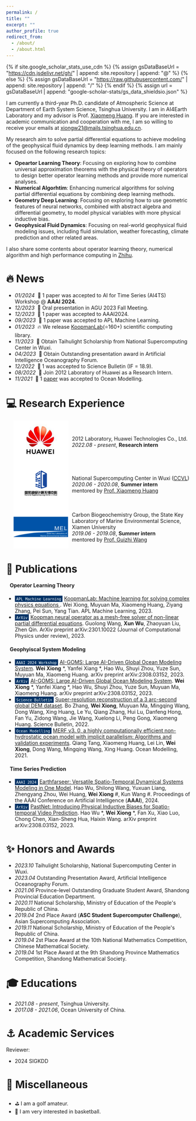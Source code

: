 ```yaml
---
permalink: /
title: ""
excerpt: ""
author_profile: true
redirect_from: 
  - /about/
  - /about.html
---
```


{% if site.google_scholar_stats_use_cdn %}
{% assign gsDataBaseUrl = "https://cdn.jsdelivr.net/gh/" | append: site.repository | append: "@" %}
{% else %}
{% assign gsDataBaseUrl = "https://raw.githubusercontent.com/" | append: site.repository | append: "/" %}
{% endif %}
{% assign url = gsDataBaseUrl | append: "google-scholar-stats/gs_data_shieldsio.json" %}

<span class='anchor' id='about-me'></span>

I am currently a third-year Ph.D. candidate of Atmospheric Science at Department of Earth System Science, Tsinghua University. I am in AI4Earth Laboratory and my advisor is Prof. [Xiaomeng Huang](http://faculty.dess.tsinghua.edu.cn/huangxiaomeng/en/index.htm). If you are interested in academic communication and cooperation with me, I am so willing to receive your emails at xiongw21@mails.tsinghua.edu.cn.

<!-- You can find my CV here: [Curriculum Vitae](./files/cv.pdf).-->

My research aim to solve partial differential equations to achieve modeling of the geophysical fluid dynamics by deep learning methods. I am mainly focused on the following research topics:
* **Opeartor Learning Theory**: Focusing on exploring how to combine universal approximation theorems with the physical theory of operators to design better operator learning methods and provide more numerical analyses.
* **Numerical Algorhtim**: Enhancing numerical algorithms for solving partial differential equations by combining deep learning methods.
* **Geometry Deep Learning**: Focusing on exploring how to use geometric features of neural networks, combined with abstract algebra and differential geometry, to model physical variables with more physical inductive bias.
* **Geophysical Fluid Dynamics**: Focusing on real-world geophysical fluid modeling issues, including fluid simulation, weather forecasting, climate prediction and other related areas.

I also share some contents about operator learning theory, numerical algorithm and high performance computing in [Zhihu](https://www.zhihu.com/people/Venney).

# 🔥 News
- *01/2024* &nbsp;🎉 1 paper was accepted to AI for Time Series (AI4TS) Workshop @ **AAAI 2024**.
- *12/2023* &nbsp;🎉 Oral presentation in AGU 2023 Fall Meeting.
- *12/2023* &nbsp;🎉 1 paper was accepted to AAAI2024.
- *09/2023* &nbsp;🎉 1 paper was accepted to APL Machine Learning.
- *01/2023* &nbsp;🔥 We release [KoopmanLab](https://github.com/Koopman-Laboratory/KoopmanLab)(⭐️160+) scientific computing library.
- *11/2023* &nbsp;👏 Obtain Taihulight Scholarship from National Supercomputing Center in Wuxi.
- *04/2023* &nbsp;👏 Obtain Outstanding presentation award in Artificial Intelligence Oceanography Forum.
- *12/2022* &nbsp;🎉 1 was accepted to Science Bulletin (IF = 18.9).
- *08/2022* &nbsp;💼 Join 2012 Laboratory of Huawei as a Research Intern.
- *11/2021* &nbsp;🎉 1 [paper](https://www.sciencedirect.com/science/article/pii/S146350032100130X) was accepted to Ocean Modelling.


# 💻 Research Experience
<div style="display: flex; align-items: center;">
  <img src="../images/experience/huawei.png" alt="" style="width: 150px; margin-right: 10px; margin-left: 20px; "/>
  <ul style="list-style-type: disc; padding-left: 0px;">
    <li style="list-style-type: none;"> 2012 Laboratory, Huawei Technologies Co., Ltd.</li>
    <li style="list-style-type: none;"><em>2022.08 - present</em>, <strong>Research intern</strong></li>
  </ul>
</div>

<div style="display: flex; align-items: center;">
  <img src="../images/experience/wuxi.png" alt="" style="width: 150px; margin-right: 10px; margin-left: 20px; "/>
  <ul style="list-style-type: disc; padding-left: 0px;">
    <li style="list-style-type: none;">National Supercomputing Center in Wuxi (<a href="https://www.nsccwx.cn/">CCVL</a>)</li>
    <li style="list-style-type: none;"><em>2020.06 - 2020.08</em>, <strong>Summer intern</strong></li>
    <li style="list-style-type: none;">mentored by <a href="http://faculty.dess.tsinghua.edu.cn/huangxiaomeng/en/index.htm">Prof. Xiaomeng Huang</a></li>
  </ul>
</div>

<div style="display: flex; align-items: center;">
  <img src="../images/experience/MEL.png" alt="" style="width: 150px; margin-right: 10px; margin-left: 20px; "/>
  <ul style="list-style-type: disc; padding-left: 0px;">
    <li style="list-style-type: none;">Carbon Biogeochemistry Group, the State Key Laboratory of Marine Environmental Science, Xiamen University</li>
    <li style="list-style-type: none;"><em>2019.06 - 2019.08</em>, <strong>Summer intern</strong></li>
    <li style="list-style-type: none;">mentored by <a href="https://dgo.xmu.edu.cn/info/1026/1100.htm">Prof. Guizhi Wang</a> </li>
  </ul>
</div>


# 📃 Publications 

#### &nbsp;&nbsp; Operator Learning Theory
- <span style="background-color: #003366; color: white; padding: 1px 4px; font-size: 12px;">``APL Machine Learning``</span> [KoopmanLab: Machine learning for solving complex physics equations ](https://www.researchgate.net/publication/366846352_KoopmanLab_machine_learning_for_solving_complex_physics_equations). Wei Xiong, Muyuan Ma, Xiaomeng Huang, Ziyang Zhang, Pei Sun, Yang Tian. APL Machine Learning, 2023. </span>
- <span style="background-color: #003366; color: white; padding: 1px 4px; font-size: 12px;">``ArXiv``</span> [Koopman neural operator as a mesh-free solver of non-linear partial differential equations](https://arxiv.org/abs/2301.10022). Guolong Wang, **Xun Wu**, Zhaoyuan Liu, Zhen Qin. ArXiv preprint arXiv:2301.10022 (Journal of Computational Physics under review), 2023.


#### &nbsp;&nbsp; Geophyiscal System Modeling
- <span style="background-color: #003366; color: white; padding: 1px 4px; font-size: 12px;">``AAAI 2024 Workshop``</span> [AI-GOMS: Large AI-Driven Global Ocean Modeling System](https://arxiv.org/abs/2308.03152). **Wei Xiong** *, Yanfei Xiang *, Hao Wu, Shuyi Zhou, Yuze Sun, Muyuan Ma, Xiaomeng Huang. arXiv preprint arXiv:2308.03152, 2023.
- <span style="background-color: #003366; color: white; padding: 1px 4px; font-size: 12px;">``ArXiv``</span> [AI-GOMS: Large AI-Driven Global Ocean Modeling System](https://arxiv.org/abs/2308.03152). **Wei Xiong** *, Yanfei Xiang *, Hao Wu, Shuyi Zhou, Yuze Sun, Muyuan Ma, Xiaomeng Huang. arXiv preprint arXiv:2308.03152, 2023.
- <span style="background-color: #003366; color: white; padding: 1px 4px; font-size: 12px;">``Science Bulletin``</span> [Super-resolution reconstruction of a 3 arc-second global DEM dataset](https://pubmed.ncbi.nlm.nih.gov/36604030/). Bo Zhang, **Wei Xiong**, Muyuan Ma, Mingqing Wang, Dong Wang, Xing Huang, Le Yu, Qiang Zhang, Hui Lu, Danfeng Hong, Fan Yu, Zidong Wang, Jie Wang, Xuelong Li, Peng Gong, Xiaomeng Huang. Science Bulletin, 2022.
- <span style="background-color: #003366; color: white; padding: 1px 4px; font-size: 12px;">``Ocean Modelling``</span> [MERF v3. 0, a highly computationally efficient non-hydrostatic ocean model with implicit parallelism: Algorithms and validation experiments](https://www.sciencedirect.com/science/article/pii/S146350032100130X). Qiang Tang, Xiaomeng Huang, Lei Lin, **Wei Xiong**, Dong Wang, Mingqing Wang, Xing Huang. Ocean Modelling, 2021.

#### &nbsp;&nbsp; Time Series Prediction
- <span style="background-color: #003366; color: white; padding: 1px 4px; font-size: 12px;">``AAAI 2024``</span> [Earthfarseer: Versatile Spatio-Temporal Dynamical Systems Modeling in One Model](https://arxiv.org/abs/2308.03152). Hao Wu, Shilong Wang, Yuxuan Liang, Zhengyang Zhou, Wei Huang, **Wei Xiong** #, Kun Wang #. Proceedings of the AAAI Conference on Artificial Intelligence (<b>AAAI</b>), 2024.
- <span style="background-color: #003366; color: white; padding: 1px 4px; font-size: 12px;">``ArXiv``</span> [PastNet: Introducing Physical Inductive Biases for Spatio-temporal Video Prediction](https://arxiv.org/abs/2305.11421). Hao Wu *, **Wei Xiong** *, Fan Xu, Xiao Luo, Chong Chen, Xian-Sheng Hua, Haixin Wang. arXiv preprint arXiv:2308.03152, 2023.

# ✨ Honors and Awards
- *2023.10* Taihulight Scholarship, National Supercomputing Center in Wuxi.
- *2023.04* Outstanding Presentation Award, Artificial Intelligence Oceanography Forum.
- *2021.06* Province-level Outstanding Graduate Student Award, Shandong Provincial Education Department.
- *2020.11* National Scholarship, Ministry of Education of the People's Republic of China.
- *2019.04* 2nd Place Award (<b>ASC Student Supercomputer Challenge</b>), Asian Supercomputing Association.
- *2019.11* National Scholarship, Ministry of Education of the People's Republic of China.
- *2019.04* 2st Place Award at the 10th National Mathematics Competition, Chinese Mathematical Society.
- *2019.04* 1st Place Award at the 9th Shandong Province Mathematics Competition, Shandong Mathematical Society.


# 🎓 Educations
- *2021.08 - present*, Tsinghua University.
- *2017.08 - 2021.06*, Ocean University of China.

# ⚓ Academic Services
Reviewer:
- 2024 SIGKDD


# 🌚 Miscellaneous
- ⛳️ I am a golf amateur.
- 🏀 I am very interested in basketball.
<br>
<br>

